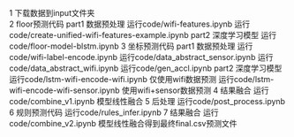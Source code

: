 1 下载数据到input文件夹  
2 floor预测代码 
part1 数据预处理 
运行code/wifi-features.ipynb 
运行code/create-unified-wifi-features-example.ipynb 
part2 深度学习模型 
运行code/floor-model-blstm.ipynb 
3 坐标预测代码 
part1 数据预处理 
运行code/wifi-label-encode.ipynb 
运行code/data_abstract_sensor.ipynb 
运行code/data_abstract_wifi.ipynb 
运行code/gen_accl.ipynb 
part2 深度学习模型 
运行code/lstm-wifi-encode-wifi.ipynb 仅使用wifi数据预测 
运行code/lstm-wifi-encode-wifi-sensor.ipynb 使用wifi+sensor数据预测 
4 结果融合 
运行code/combine_v1.ipynb 模型线性融合 
5 后处理 
运行code/post_process.ipynb 
6 规则预测代码 
运行code/rules_infer.ipynb 
7 结果融合 运行code/combine_v2.ipynb 模型线性融合得到最终final.csv预测文件